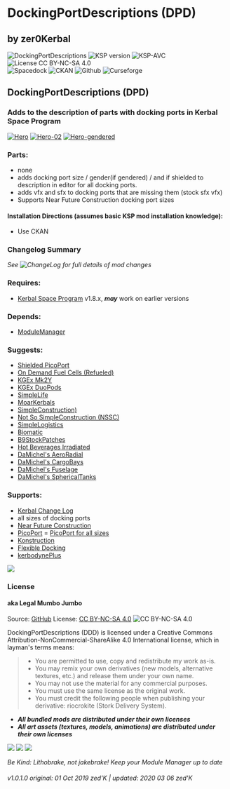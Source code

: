 <!-- Readme.md v1.0.0.2
DockingPortDescriptions (DPD)
created: 17 Aug 18
updated: 2020 03 06 -->

<!-- # KerbGuise Experimental engineering (KGEx)
#### Brings you: -->
<!-- Download on SpaceDock or Github or Curseforge. Also available on CKAN. -->

# DockingPortDescriptions (DPD)
##  by zer0Kerbal

![DockingPortDescriptions](https://img.shields.io/github/v/release/zer0Kerbal/DockingPortDescriptions?include_prereleases-red?style=plastic) ![KSP version](https://img.shields.io/endpoint?url=https://raw.githubusercontent.com/zer0Kerbal/DockingPortDescriptions/master/json/ksp.json?style=plastic) ![KSP-AVC](https://img.shields.io/badge/KSP-AVC--supported-brightgreen.svg?style=plastic) ![License CC BY-NC-SA 4.0](https://img.shields.io/badge/license-CC%20BY--NC--SA%204.0-lightgrey?style=plastic)  
![Spacedock](https://img.shields.io/badge/SpaceDock-listed-blue.svg?style=plastic) ![CKAN](https://img.shields.io/badge/CKAN-Indexed-blue.svg?style=plastic) ![Github](https://img.shields.io/badge/Github-Indexed-blue.svg?style=plastic) ![Curseforge](https://img.shields.io/badge/CurseForge-listed-blue.svg?style=plastic)

## DockingPortDescriptions (DPD)
### Adds to the description of parts with docking ports in Kerbal Space Program

<a href="https://postimg.cc/XXhd3VSR" target="_blank"><img src="https://i.postimg.cc/XXhd3VSR/Hero.png" alt="Hero"/></a> <a href="https://postimg.cc/Whkr1Qsh" target="_blank"><img src="https://i.postimg.cc/Whkr1Qsh/Hero-02.png" alt="Hero-02"/></a> <a href="https://postimg.cc/Hr1McBL3" target="_blank"><img src="https://i.postimg.cc/Hr1McBL3/Hero-gendered.png" alt="Hero-gendered"/></a>

### Parts:
- none
- adds docking port size / gender(if gendered) / and if shielded to description in editor for all docking ports.
- adds vfx and sfx to docking ports that are missing them (stock sfx vfx)
- Supports Near Future Construction docking port sizes

#### Installation Directions (assumes basic KSP mod installation knowledge):
- Use CKAN

### Changelog Summary
*See ![ChangeLog](https://github.com/zer0Kerbal/DockingPortDescriptions/Changelog.cfg) for full details of mod changes*

### Requires:
- [Kerbal Space Program](https://kerbalspaceprogram.com) v1.8.x, ***may*** work on earlier versions

### Depends:
- [ModuleManager](http://forum.kerbalspaceprogram.com/index.php?/topic/50533-*)

### Suggests:
- [Shielded PicoPort](https://spacedock.info/mod/2245/PicoPort%20Shielded)
- [On Demand Fuel Cells (Refueled)](https://forum.kerbalspaceprogram.com/index.php?/topic/187625-*)
- [KGEx Mk2Y](https://forum.kerbalspaceprogram.com/index.php?/topic/192095-*)
- [KGEx DuoPods](https://forum.kerbalspaceprogram.com/index.php?/topic/192094-*)
- [SimpleLife](https://forum.kerbalspaceprogram.com/index.php?/topic/191526-*)
- [MoarKerbals](https://forum.kerbalspaceprogram.com/index.php?/topic/191525-*)
- [SimpleConstruction)](https://forum.kerbalspaceprogram.com/index.php?/topic/191424-ksp-*)
- [Not So SimpleConstruction (NSSC)](https://forum.kerbalspaceprogram.com/index.php?/topic/191504-*)
- [SimpleLogistics](https://forum.kerbalspaceprogram.com/index.php?/topic/191045-*/)
- [Biomatic](https://forum.kerbalspaceprogram.com/index.php?/topic/191426-*)
- [B9StockPatches](https://forum.kerbalspaceprogram.com/index.php?/topic/190870-*)
- [Hot Beverages Irradiated](https://github.com/zer0Kerbal/HotBeverageIrradiated)
- [DaMichel's AeroRadial](https://spacedock.info/mod/2338)
- [DaMichel's CargoBays](https://spacedock.info/mod/2339)
- [DaMichel's Fuselage](https://spacedock.info/mod/2340)
- [DaMichel's SphericalTanks](https://spacedock.info/mod/2342)

### Supports:
- [Kerbal Change Log](https://forum.kerbalspaceprogram.com/index.php?/topic/179207-*)
- all sizes of docking ports
- [Near Future Construction](https://forum.kerbalspaceprogram.com/index.php?/topic/155465-*)
- [PicoPort](https://forum.kerbalspaceprogram.com/index.php?/topic/190319-*)
= [PicoPort for all sizes](https://forum.kerbalspaceprogram.com/index.php?/topic/190319-*)
- [Konstruction](https://forum.kerbalspaceprogram.com/index.php?/topic/149233-*)
- [Flexible Docking](http://forum.kerbalspaceprogram.com/index.php?/topic/108704-*)
- [kerbodynePlus](https://forum.kerbalspaceprogram.com/index.php?/topic/130809-*)

<a href="https://forum.kerbalspaceprogram.com/index.php?/topic/83212-*" target="_blank"><img src="https://i.imgur.com/YdYfStN.jpg"/></a>

### License
#### aka Legal Mumbo Jumbo
Source: [GitHub](https://github.com/zer0Kerbal/DockingPortDescriptions)
License: [CC BY-NC-SA 4.0](https://creativecommons.org/licenses/by-nc-sa/4.0/) ![CC BY-NC-SA 4.0](https://licensebuttons.net/i/l/by-nc-sa/transparent/33/66/99/88x31.png "CC BY-NC-SA 4.0")<br>

DockingPortDescriptions (DDD) is licensed under a Creative Commons Attribution-NonCommercial-ShareAlike 4.0 International license, which in layman's terms means:
> * You are permitted to use, copy and redistribute my work as-is.
> * You may remix your own derivatives (new models, alternative textures, etc.) and release them under your own name.
> * You may not use the material for any commercial purposes.
> * You must use the same license as the original work.
> * You must credit the following people when publishing your derivative: riocrokite (Stork Delivery System).

- ***All bundled mods are distributed under their own licenses***<br>
- ***All art assets (textures, models, animations) are distributed under their own licenses*** 

<a href="https://github.com/zer0Kerbal/DockingPortDescriptions/releases/latest" target="_blank"><img src="https://i.imgur.com/RE4Ppr9.png"/></a>
<a href="https://spacedock.info/mod/2246" target="_blank"><img src="https://i.imgur.com/m0a7tn2.png"/></a>
<a href="https://www.curseforge.com/kerbal/ksp-mods/dpd" target="_blank"><img src="https://i.postimg.cc/RZNyB5vP/Download-On-Curse.png"/></a>  

 *Be Kind: Lithobrake, not jakebrake! Keep your Module Manager up to date*

 ###### v1.0.1.0 original: 01 Oct 2019 zed'K | updated: 2020 03 06 zed'K
<!--
CC BY-NC-SA-4.0
zer0Kerbal-->
